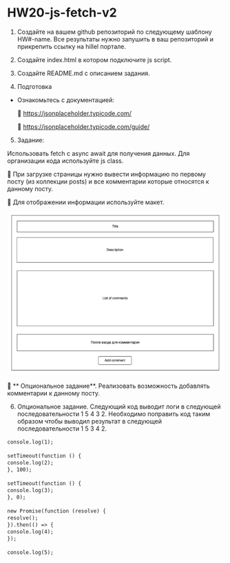 # HW20-js-fetch-v2

1. Создайте на вашем github репозиторий по следующему шаблону HW#-name. Все результаты нужно запушить в ваш репозиторий и прикрепить ссылку на hillel портале.

2. Создайте index.html в котором подключите js script.

3. Создайте README.md с описанием задания.

4. Подготовка

- Ознакомьтесь с документацией:

  :black_square_button: https://jsonplaceholder.typicode.com/

  :black_square_button: https://jsonplaceholder.typicode.com/guide/

5. Задание:

Использовать fetch с async await для получения данных. Для организации кода используйте js class.

:black_square_button: При загрузке страницы нужно вывести информацию по первому посту (из коллекции posts) и все комментарии которые относятся к данному посту.

:black_square_button: Для отображении информации используйте макет.

![Макет поста](img/form.jpg 'Так должна выглядеть пост')

:black_square_button: ** Опциональное задание**. Реализовать возможность добавлять комментарии к данному посту.

6. Опциональное задание. Следующий код выводит логи в следующей последовательности 1 5 4 3 2. Необходимо поправить код таким образом чтобы выводил результат в следующей последовательности 1 5 3 4 2.

```
console.log(1);

setTimeout(function () {
console.log(2);
}, 100);

setTimeout(function () {
console.log(3);
}, 0);

new Promise(function (resolve) {
resolve();
}).then(() => {
console.log(4);
});

console.log(5);
```

